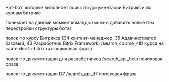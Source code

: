 Чат-бот, который выполняет поиск по документации Битрикс и по курсам Битрикс

Понимает на данный момент команды (можно добавить новые без перестройки структуры бота)

поиск по курсу Битрикса (34 контент-менеджер, 35 Администратор базовый, 43 Разработчик Bitrix Framework)
/search_course_<ID курса на сайте dev.1c-bitrix.ru> поисковая фраза  

поиск по документации для разработчиков
/search_api_help поисковая фраза 

поиск по документации D7
/search_api_d7 поисковая фраза 
